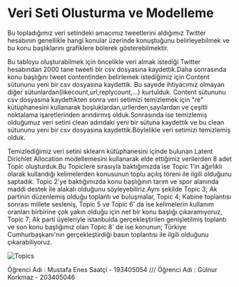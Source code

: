 # Veri Seti Olusturma ve Modelleme
   Bu topladığımız veri setindeki amacımız tweetlerini aldığımız Twitter hesabının genellikle hangi konular üzerinde konuştuğunu belirleyebilmek ve bu konu başlıklarını grafiklere bölerek gösterebilmektir.

   Bu tabloyu oluşturabilmek için öncelikle veri almak istediği Twitter hesabından 2000 tane tweeti bir csv dosyasına kaydettik.Daha sonrasında konu başlığını tweet contentinden belirlemek istediğimiz için Content sütununu yeni bir csv dosyasına kaydettik. Bu sayede ihtiyacımız olmayan diğer sütunlardan(likecount,url,replycount,...) kurtulduk. Content sütununu csv dosyasına kaydettikten sonra veri setimizi temizlemek için "re" kütüphanesini kullanarak boşluklardan,urllerden,sayılardan ve çeşitli noktalama işaretlerinden arındırmış olduk.Sonrasında ise temizlemiş olduğumuz veri setini clean adındaki yeni bir sütuna kaydettik ve bu clean sütununu yeni bir csv dosyasına kaydettik.Böylelikle veri setimizi temizlemiş olduk.

   Temizlediğimiz veri setini sklearn kütüphanesini içinde bulunan Latent Dirichlet Allocation modellemesini kullanarak elde ettiğimiz verilerden 8 adet Topic oluşturduk.Bu Topiclere sırasıyla baktığımızda ise Topic 1'in ağırlıklı olarak kullandığı kelimelerden konusunun toplu açılış töreni ile ilgili olduğunu saptadık.
Topic 2'ye baktığımızda konu başlığının tarım ve spor alanında maddi destek ile alakalı olduğunu söyleyebiliriz.Aynı şekilde Topic 3; Ak partinin düzenlemiş olduğu toplantı ve buluşmalar, Topic 4; Kabine toplantısı sonrası millete sesleniş, Topic 5 ve Topic 6' da ise kelimelerin kullanım oranları birbirine çok yakın olduğu için net bir konu başlığı çıkaramıyoruz, Topic 7; Ak parti üyeleriyle istanbulda gerçekleştirilen genişletilmiş toplantı ve son konu başlığımız olan Topic 8' de ise konunun; Türkiye Cumhurbaşkanı'nın gerçekleştirdiği basın toplantısı ile ilgili olduğunu çıkarabiliyoruz.


![Topics](https://user-images.githubusercontent.com/78156402/210576658-b5c1c280-e84e-4ce2-b37c-755fcd8b5c74.jpg)





Öğrenci Adı : Mustafa Enes Saatçi - 193405054 ///
Öğrenci Adı : Gülnur Korkmaz - 203405046
